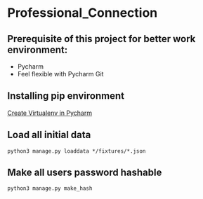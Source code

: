 # Professional_Connection
## Prerequisite of this project for better work environment:
* Pycharm 
* Feel flexible with Pycharm Git

## Installing pip environment
[Create Virtualenv in Pycharm][create-env-link]
    

## Load all initial data
```commandline
python3 manage.py loaddata */fixtures/*.json
```
## Make all users password hashable
```commandline
python3 manage.py make_hash
```

[create-env-link]: https://www.jetbrains.com/help/pycharm/creating-virtual-environment.html